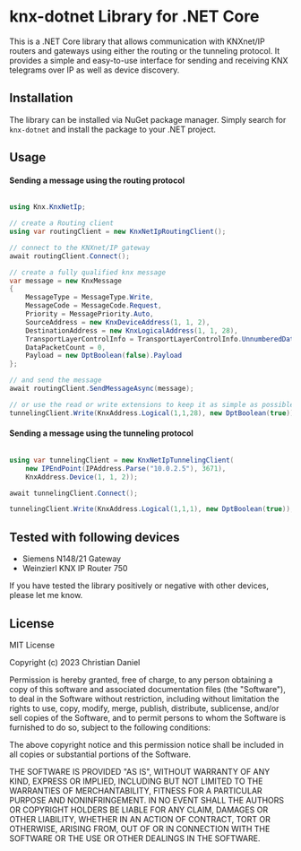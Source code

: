 # knx-dotnet Library for .NET Core

This is a .NET Core library that allows communication with KNXnet/IP routers and gateways using either the routing or the tunneling protocol. It provides a simple and easy-to-use interface for sending and receiving KNX telegrams over IP as well as device discovery.

## Installation

The library can be installed via NuGet package manager. Simply search for `knx-dotnet` and install the package to your .NET project.

## Usage

#### Sending a message using the routing protocol

```csharp

using Knx.KnxNetIp;

// create a Routing client
using var routingClient = new KnxNetIpRoutingClient();

// connect to the KNXnet/IP gateway
await routingClient.Connect();

// create a fully qualified knx message
var message = new KnxMessage
{
    MessageType = MessageType.Write,
    MessageCode = MessageCode.Request,
    Priority = MessagePriority.Auto,
    SourceAddress = new KnxDeviceAddress(1, 1, 2),
    DestinationAddress = new KnxLogicalAddress(1, 1, 28),
    TransportLayerControlInfo = TransportLayerControlInfo.UnnumberedDataPacket,
    DataPacketCount = 0,
    Payload = new DptBoolean(false).Payload
};

// and send the message
await routingClient.SendMessageAsync(message);

// or use the read or write extensions to keep it as simple as possible
tunnelingClient.Write(KnxAddress.Logical(1,1,28), new DptBoolean(true));

```

#### Sending a message using the tunneling protocol

```csharp

using var tunnelingClient = new KnxNetIpTunnelingClient(
    new IPEndPoint(IPAddress.Parse("10.0.2.5"), 3671),
    KnxAddress.Device(1, 1, 2));

await tunnelingClient.Connect();

tunnelingClient.Write(KnxAddress.Logical(1,1,1), new DptBoolean(true));

```

## Tested with following devices
 - Siemens N148/21 Gateway
 - Weinzierl KNX IP Router 750


If you have tested the library positively or negative with other devices, please let me know.

## License
MIT License

Copyright (c) 2023 Christian Daniel

Permission is hereby granted, free of charge, to any person obtaining a copy
of this software and associated documentation files (the "Software"), to deal
in the Software without restriction, including without limitation the rights
to use, copy, modify, merge, publish, distribute, sublicense, and/or sell
copies of the Software, and to permit persons to whom the Software is
furnished to do so, subject to the following conditions:

The above copyright notice and this permission notice shall be included in all
copies or substantial portions of the Software.

THE SOFTWARE IS PROVIDED "AS IS", WITHOUT WARRANTY OF ANY KIND, EXPRESS OR
IMPLIED, INCLUDING BUT NOT LIMITED TO THE WARRANTIES OF MERCHANTABILITY,
FITNESS FOR A PARTICULAR PURPOSE AND NONINFRINGEMENT. IN NO EVENT SHALL THE
AUTHORS OR COPYRIGHT HOLDERS BE LIABLE FOR ANY CLAIM, DAMAGES OR OTHER
LIABILITY, WHETHER IN AN ACTION OF CONTRACT, TORT OR OTHERWISE, ARISING FROM,
OUT OF OR IN CONNECTION WITH THE SOFTWARE OR THE USE OR OTHER DEALINGS IN THE
SOFTWARE.


